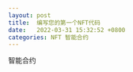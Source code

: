 ```yaml
---
layout: post
title:  编写您的第一个NFT代码
date:   2022-03-31 15:32:52 +0800
categories: NFT 智能合约
---
```



智能合约